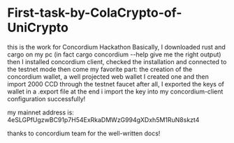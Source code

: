 # First-task-by-ColaCrypto-of-UniCrypto
this is the work for Concordium Hackathon
Basically, I downloaded rust and cargo on my pc (in fact cargo concordium --help give me the right output)
then I installed concordium client, checked the installation and connected to the testnet mode
then come my favorite part: the creation of the concordium wallet, a well projected web wallet 
I created one and then import 2000 CCD through the testnet faucet
after all, I exported the keys of wallet in a .export file
at the end i import the key into my concordium-client configuration successfully!

my mainnet address is:
4eSLGPfUgzwBC91p7H54ExRkaDMWzG994gXDxh5M1RuN8skzt4

thanks to concordium team for the well-written docs!
